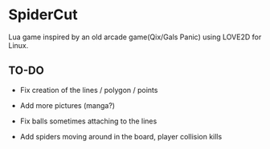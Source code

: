 # SpiderCut

Lua game inspired by an old arcade game(Qix/Gals Panic) using LOVE2D for Linux.

## TO-DO

- Fix creation of the lines / polygon / points

- Add more pictures (manga?)

- Fix balls sometimes attaching to the lines

- Add spiders moving around in the board, player collision kills
